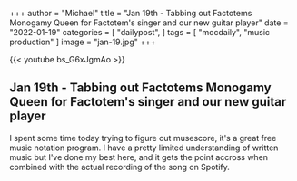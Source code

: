 +++
author = "Michael"
title = "Jan 19th - Tabbing out Factotems Monogamy Queen for Factotem's singer and our new guitar player"
date = "2022-01-19"
categories = [
  "dailypost",
]
tags = [
  "mocdaily",
  "music production"
]
image = "jan-19.jpg"
+++

{{< youtube bs_G6xJgmAo >}}

## Jan 19th - Tabbing out Factotems Monogamy Queen for Factotem's singer and our new guitar player
I spent some time today trying to figure out musescore, it's a great free music notation program. I have a pretty limited understanding of written music but I've done my best here, and it gets the point accross when combined with the actual recording of the song on Spotify. 